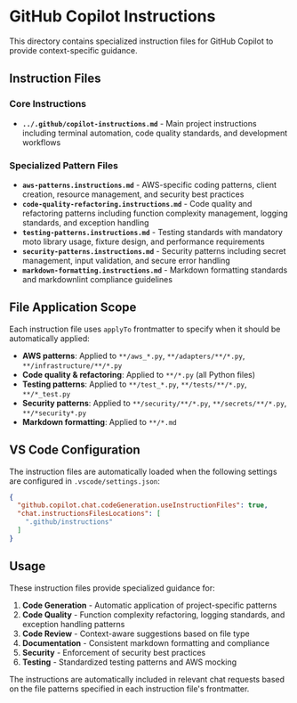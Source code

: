 # GitHub Copilot Instructions

This directory contains specialized instruction files for GitHub Copilot to provide context-specific guidance.

## Instruction Files

### Core Instructions

- **`../.github/copilot-instructions.md`** - Main project instructions including terminal automation, code quality standards, and development workflows

### Specialized Pattern Files

- **`aws-patterns.instructions.md`** - AWS-specific coding patterns, client creation, resource management, and security best practices
- **`code-quality-refactoring.instructions.md`** - Code quality and refactoring patterns including function complexity management, logging standards, and exception handling
- **`testing-patterns.instructions.md`** - Testing standards with mandatory moto library usage, fixture design, and performance requirements
- **`security-patterns.instructions.md`** - Security patterns including secret management, input validation, and secure error handling
- **`markdown-formatting.instructions.md`** - Markdown formatting standards and markdownlint compliance guidelines

## File Application Scope

Each instruction file uses `applyTo` frontmatter to specify when it should be automatically applied:

- **AWS patterns**: Applied to `**/aws_*.py`, `**/adapters/**/*.py`, `**/infrastructure/**/*.py`
- **Code quality & refactoring**: Applied to `**/*.py` (all Python files)
- **Testing patterns**: Applied to `**/test_*.py`, `**/tests/**/*.py`, `**/*_test.py`
- **Security patterns**: Applied to `**/security/**/*.py`, `**/secrets/**/*.py`, `**/*security*.py`
- **Markdown formatting**: Applied to `**/*.md`

## VS Code Configuration

The instruction files are automatically loaded when the following settings are configured in `.vscode/settings.json`:

```json
{
  "github.copilot.chat.codeGeneration.useInstructionFiles": true,
  "chat.instructionsFilesLocations": [
    ".github/instructions"
  ]
}
```

## Usage

These instruction files provide specialized guidance for:

1. **Code Generation** - Automatic application of project-specific patterns
2. **Code Quality** - Function complexity refactoring, logging standards, and exception handling patterns
3. **Code Review** - Context-aware suggestions based on file type
4. **Documentation** - Consistent markdown formatting and compliance
5. **Security** - Enforcement of security best practices
6. **Testing** - Standardized testing patterns and AWS mocking

The instructions are automatically included in relevant chat requests based on the file patterns specified in each instruction file's frontmatter.
